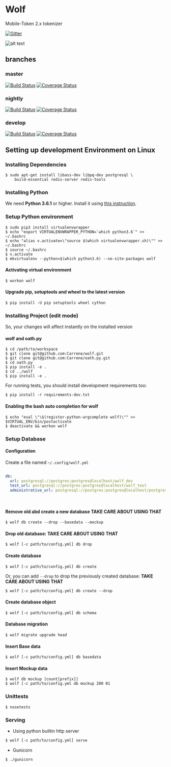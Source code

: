 # Wolf

Mobile-Token 2.x tokenizer

[![Gitter](https://img.shields.io/gitter/room/Carrene/Mobile-Token.svg)](https://gitter.im/Carrene/Mobile-Token)

![alt text](https://static.carrene.com/images/wolf.jpg "Wolf")

branches
--------

### master

[![Build Status](https://travis-ci.com/Carrene/wolf.svg?token=eprq9y92Aqggf5smZccy&branch=master)](https://travis-ci.com/Carrene/wolf)
[![Coverage Status](https://coveralls.io/repos/github/Carrene/wolf/badge.svg?branch=master&t=FNpdQh)](https://coveralls.io/github/Carrene/wolf?branch=master)

### nightly

[![Build Status](https://travis-ci.com/Carrene/wolf.svg?token=eprq9y92Aqggf5smZccy&branch=nightly)](https://travis-ci.com/Carrene/wolf)
[![Coverage Status](https://coveralls.io/repos/github/Carrene/wolf/badge.svg?branch=nightly&t=FNpdQh)](https://coveralls.io/github/Carrene/wolf?branch=nightly)

### develop

[![Build Status](https://travis-ci.com/Carrene/wolf.svg?token=eprq9y92Aqggf5smZccy&branch=develop)](https://travis-ci.com/Carrene/wolf)
[![Coverage Status](https://coveralls.io/repos/github/Carrene/wolf/badge.svg?branch=develop&t=FNpdQh)](https://coveralls.io/github/Carrene/wolf?branch=develop)

Setting up development Environment on Linux
----------------------------------

### Installing Dependencies

    $ sudo apt-get install libass-dev libpq-dev postgresql \
        build-essential redis-server redis-tools

### Installing Python

We need **Python 3.6.1** or higher.
Install it using [this instruction](https://docs.python.org/3/using/index.html).

### Setup Python environment

    $ sudo pip3 install virtualenvwrapper
    $ echo "export VIRTUALENVWRAPPER_PYTHON=`which python3.6`" >> ~/.bashrc
    $ echo "alias v.activate=\"source $(which virtualenvwrapper.sh)\"" >> ~/.bashrc
    $ source ~/.bashrc
    $ v.activate
    $ mkvirtualenv --python=$(which python3.6) --no-site-packages wolf

#### Activating virtual environment
    
    $ workon wolf

#### Upgrade pip, setuptools and wheel to the latest version

    $ pip install -U pip setuptools wheel cython
  
### Installing Project (edit mode)

So, your changes will affect instantly on the installed version

#### wolf and oath.py
    
    $ cd /path/to/workspace
    $ git clone git@github.com:Carrene/wolf.git
    $ git clone git@github.com:Carrene/oath.py.git
    $ cd oath.py
    $ pip install -e .
    $ cd ../wolf
    $ pip install -e .

For running tests, you should install development requirements too:

    $ pip install -r requirements-dev.txt

#### Enabling the bash auto completion for wolf

    $ echo "eval \"\$(register-python-argcomplete wolf)\"" >> $VIRTUAL_ENV/bin/postactivate
    $ deactivate && workon wolf
    
### Setup Database

#### Configuration

Create a file named `~/.config/wolf.yml`

```yaml

db:
  url: postgresql://postgres:postgres@localhost/wolf_dev
  test_url: postgresql://postgres:postgres@localhost/wolf_test
  administrative_url: postgresql://postgres:postgres@localhost/postgres
   
   
```

#### Remove old abd create a new database **TAKE CARE ABOUT USING THAT**

    $ wolf db create --drop --basedata --mockup

#### Drop old database: **TAKE CARE ABOUT USING THAT**

    $ wolf [-c path/to/config.yml] db drop

#### Create database

    $ wolf [-c path/to/config.yml] db create

Or, you can add `--drop` to drop the previously created database: **TAKE CARE ABOUT USING THAT**

    $ wolf [-c path/to/config.yml] db create --drop
    
#### Create database object

    $ wolf [-c path/to/config.yml] db schema

#### Database migration

    $ wolf migrate upgrade head

#### Insert Base data

    $ wolf [-c path/to/config.yml] db basedata
    
#### Insert Mockup data

    $ wolf db mockup [count[prefix]]
    $ wolf [-c path/to/config.yml db mockup 200 01
    
### Unittests

    $ nosetests
    
### Serving

- Using python builtin http server

```bash
$ wolf [-c path/to/config.yml] serve
```    

- Gunicorn

```bash
$ ./gunicorn
```
